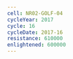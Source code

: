 ```yaml
---
cell: NR02-GOLF-04
cycleYear: 2017
cycle: 16
cycleDate: 2017-16
resistance: 610000
enlightened: 600000
---
```

